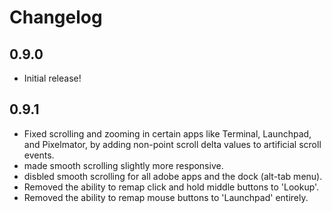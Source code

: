 # Changelog

## 0.9.0

- Initial release!

## 0.9.1

- Fixed scrolling and zooming in certain apps like Terminal, Launchpad, and Pixelmator, by adding non-point scroll delta values to artificial scroll events.
- made smooth scrolling slightly more responsive.
- disbled smooth scrolling for all adobe apps and the dock (alt-tab menu).
- Removed the ability to remap click and hold middle buttons to 'Lookup'.
- Removed the ability to remap mouse buttons to 'Launchpad' entirely.
